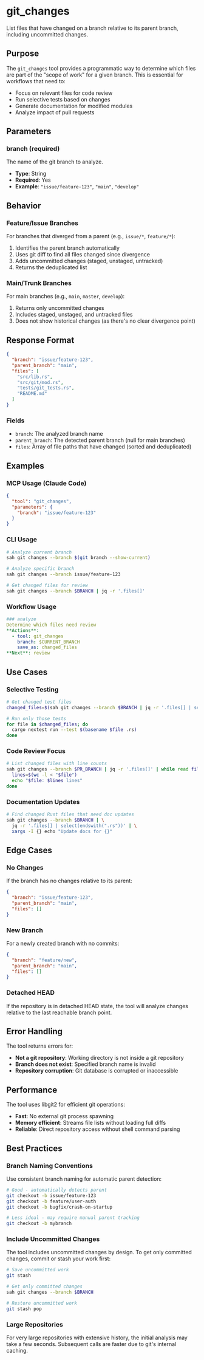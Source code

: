 # git_changes

List files that have changed on a branch relative to its parent branch, including uncommitted changes.

## Purpose

The `git_changes` tool provides a programmatic way to determine which files are part of the "scope of work" for a given branch. This is essential for workflows that need to:

- Focus on relevant files for code review
- Run selective tests based on changes
- Generate documentation for modified modules
- Analyze impact of pull requests

## Parameters

### branch (required)

The name of the git branch to analyze.

- **Type**: String
- **Required**: Yes
- **Example**: `"issue/feature-123"`, `"main"`, `"develop"`

## Behavior

### Feature/Issue Branches

For branches that diverged from a parent (e.g., `issue/*`, `feature/*`):

1. Identifies the parent branch automatically
2. Uses git diff to find all files changed since divergence
3. Adds uncommitted changes (staged, unstaged, untracked)
4. Returns the deduplicated list

### Main/Trunk Branches

For main branches (e.g., `main`, `master`, `develop`):

1. Returns only uncommitted changes
2. Includes staged, unstaged, and untracked files
3. Does not show historical changes (as there's no clear divergence point)

## Response Format

```json
{
  "branch": "issue/feature-123",
  "parent_branch": "main",
  "files": [
    "src/lib.rs",
    "src/git/mod.rs",
    "tests/git_tests.rs",
    "README.md"
  ]
}
```

### Fields

- `branch`: The analyzed branch name
- `parent_branch`: The detected parent branch (null for main branches)
- `files`: Array of file paths that have changed (sorted and deduplicated)

## Examples

### MCP Usage (Claude Code)

```json
{
  "tool": "git_changes",
  "parameters": {
    "branch": "issue/feature-123"
  }
}
```

### CLI Usage

```bash
# Analyze current branch
sah git changes --branch $(git branch --show-current)

# Analyze specific branch
sah git changes --branch issue/feature-123

# Get changed files for review
sah git changes --branch $BRANCH | jq -r '.files[]'
```

### Workflow Usage

```yaml
### analyze
Determine which files need review
**Actions**:
  - tool: git_changes
    branch: $CURRENT_BRANCH
    save_as: changed_files
**Next**: review
```

## Use Cases

### Selective Testing

```bash
# Get changed test files
changed_files=$(sah git changes --branch $BRANCH | jq -r '.files[] | select(test("_test.rs$"))')

# Run only those tests
for file in $changed_files; do
  cargo nextest run --test $(basename $file .rs)
done
```

### Code Review Focus

```bash
# List changed files with line counts
sah git changes --branch $PR_BRANCH | jq -r '.files[]' | while read file; do
  lines=$(wc -l < "$file")
  echo "$file: $lines lines"
done
```

### Documentation Updates

```bash
# Find changed Rust files that need doc updates
sah git changes --branch $BRANCH | \
  jq -r '.files[] | select(endswith(".rs"))' | \
  xargs -I {} echo "Update docs for {}"
```

## Edge Cases

### No Changes

If the branch has no changes relative to its parent:

```json
{
  "branch": "issue/feature-123",
  "parent_branch": "main",
  "files": []
}
```

### New Branch

For a newly created branch with no commits:

```json
{
  "branch": "feature/new",
  "parent_branch": "main",
  "files": []
}
```

### Detached HEAD

If the repository is in detached HEAD state, the tool will analyze changes relative to the last reachable branch point.

## Error Handling

The tool returns errors for:

- **Not a git repository**: Working directory is not inside a git repository
- **Branch does not exist**: Specified branch name is invalid
- **Repository corruption**: Git database is corrupted or inaccessible

## Performance

The tool uses libgit2 for efficient git operations:

- **Fast**: No external git process spawning
- **Memory efficient**: Streams file lists without loading full diffs
- **Reliable**: Direct repository access without shell command parsing

## Best Practices

### Branch Naming Conventions

Use consistent branch naming for automatic parent detection:

```bash
# Good - automatically detects parent
git checkout -b issue/feature-123
git checkout -b feature/user-auth
git checkout -b bugfix/crash-on-startup

# Less ideal - may require manual parent tracking
git checkout -b mybranch
```

### Include Uncommitted Changes

The tool includes uncommitted changes by design. To get only committed changes, commit or stash your work first:

```bash
# Save uncommitted work
git stash

# Get only committed changes
sah git changes --branch $BRANCH

# Restore uncommitted work
git stash pop
```

### Large Repositories

For very large repositories with extensive history, the initial analysis may take a few seconds. Subsequent calls are faster due to git's internal caching.
